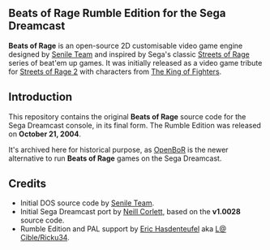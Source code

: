 ## Beats of Rage Rumble Edition for the Sega Dreamcast

**Beats of Rage** is an open-source 2D customisable video game engine designed by [Senile Team](https://www.senileteam.com/beatsofrage.html) and inspired by Sega's classic [Streets of Rage](https://en.wikipedia.org/wiki/Streets_of_Rage) series of beat'em up games. It was initially released as a video game tribute for [Streets of Rage 2](https://en.wikipedia.org/wiki/Streets_of_Rage_2) with characters from [The King of Fighters](https://en.wikipedia.org/wiki/The_King_of_Fighters).

## Introduction

This repository contains the original **Beats of Rage** source code for the Sega Dreamcast console, in its final form. The Rumble Edition was released on **October 21, 2004**.

It's archived here for historical purpose, as [OpenBoR](https://github.com/sega-dreamcast/openbor/) is the newer alternative to run **Beats of Rage** games on the Sega Dreamcast.

## Credits

* Initial DOS source code by [Senile Team](https://www.senileteam.com/beatsofrage.html).
* Initial Sega Dreamcast port by [Neill Corlett](http://www.neillcorlett.com/), based on the **v1.0028** source code.
* Rumble Edition and PAL support by [Eric Hasdenteufel](http://la.cible.free.fr/index.htm#BOR) aka [L@ Cible/Ricku34](https://github.com/Ricku34).
